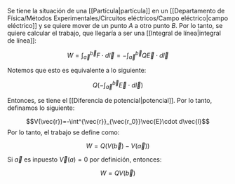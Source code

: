 
Se tiene la situación de una [[Partícula|partícula]] en un [[Departamento de Física/Métodos Experimentales/Circuitos eléctricos/Campo eléctrico|campo eléctrico]]  y se quiere mover de un punto $A$ a otro punto $B$. Por lo tanto, se quiere calcular el trabajo, que llegaría a ser una [[Integral de línea|integral de línea]]: 

$$W=\int^{\vec{b}}_{\vec{a}}F\cdot d\vec{l}=-\int^{\vec{b}}_{\vec{a}}Q\vec{E}\cdot d\vec{l} $$

Notemos que esto es equivalente a lo siguiente: 

$$Q\left(-\int^{\vec{b}}_{\vec{a}}\vec{E}\cdot d\vec{l}\right)$$

Entonces, se tiene el [[Diferencia de potencial|potencial]]. Por lo tanto, definamos lo siguiente: 

$$V(\vec{r})=-\int^{\vec{r}}_{\vec{r_0}}\vec{E}\cdot d\vec{l}$$ 
Por lo tanto, el trabajo se define como: 

$$W=Q(V(\vec{b})-V(\vec{a}))$$

Si $\vec{a}$ es inpuesto $\vec{V}(a)=0$ por definición, entonces: 

$$W=QV(\vec{b})$$ 
